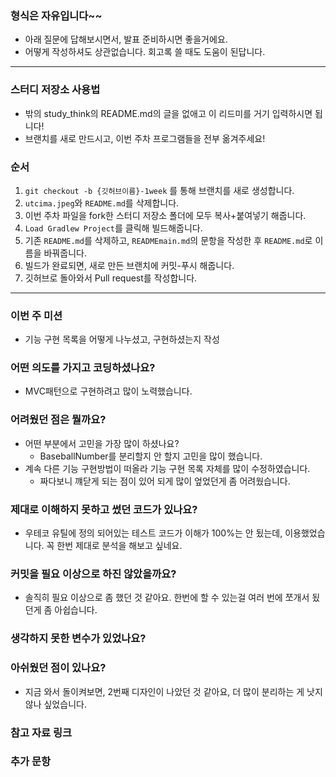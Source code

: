 ### 형식은 자유입니다~~
- 아래 질문에 답해보시면서, 발표 준비하시면 좋을거에요.
- 어떻게 작성하셔도 상관없습니다. 회고록 쓸 때도 도움이 된답니다.

--- 
### 스터디 저장소 사용법

- 밖의 study_think의 README.md의 글을 없애고 이 리드미를 거기 입력하시면 됩니다!
- 브랜치를 새로 만드시고, 이번 주차 프로그램들을 전부 옮겨주세요!

### 순서

1. ```git checkout -b {깃허브이름}-1week``` 를 통해 브랜치를 새로 생성합니다.
2. `utcima.jpeg`와 `README.md`를 삭제합니다.
3. 이번 주차 파일을 fork한 스터디 저장소 폴더에 모두 복사+붙여넣기 해줍니다.
4. `Load Gradlew Project`를 클릭해 빌드해줍니다.
5. 기존 `README.md`를 삭제하고, `READMEmain.md`의 문항을 작성한 후 `README.md`로 이름을 바꿔줍니다.
6. 빌드가 완료되면, 새로 만든 브랜치에 커밋-푸시 해줍니다.
7. 깃허브로 돌아와서 Pull request를 작성합니다.

---

### 이번 주 미션
- 기능 구현 목록을 어떻게 나누셨고, 구현하셨는지 작성

### 어떤 의도를 가지고 코딩하셨나요?
- MVC패턴으로 구현하려고 많이 노력했습니다.

### 어려웠던 점은 뭘까요?
- 어떤 부분에서 고민을 가장 많이 하셨나요?
  - BaseballNumber를 분리할지 안 할지 고민을 많이 했습니다.
- 계속 다른 기능 구현방법이 떠올라 기능 구현 목록 자체를 많이 수정하였습니다.
  - 짜다보니 꺠닫게 되는 점이 있어 되게 많이 엎었던게 좀 어려웠습니다.

### 제대로 이해하지 못하고 썼던 코드가 있나요?
- 우테코 유틸에 정의 되어있는 테스트 코드가 이해가 100%는 안 됬는데, 이용했었습니다. 꼭 한번 제대로 분석을 해보고 싶네요.

### 커밋을 필요 이상으로 하진 않았을까요?
- 솔직히 필요 이상으로 좀 했던 것 같아요. 한번에 할 수 있는걸 여러 번에 쪼개서 됬던게 좀 아쉽습니다.

### 생각하지 못한 변수가 있었나요?

### 아쉬웠던 점이 있나요?
- 지금 와서 돌이켜보면, 2번째 디자인이 나았던 것 같아요, 더 많이 분리하는 게 낫지 않나 싶었습니다.

### 참고 자료 링크

### 추가 문항
